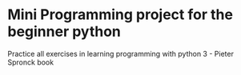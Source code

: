 # Mini Programming project for the beginner python
 Practice all exercises in learning programming with python 3 - Pieter Spronck book
